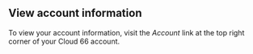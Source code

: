 <!-- usedin: [ _general/account/account-management.md] -->

## View account information
To view your account information, visit the _Account_ link at the top right corner of your Cloud 66 account.

